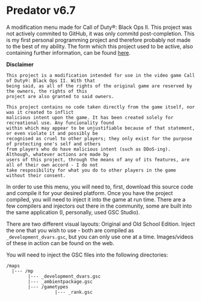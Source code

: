 # Predator v6.7
A modification menu made for Call of Duty®: Black Ops II. This project was not actively commited to GitHub, it was only commitd post-completion. This is my first personal programming project and therefore probably not made to the best of my ability. The form which this project used to be active, also containing further information, can be found [here](https://www.nextgenupdate.com/forums/black-ops-2-gsc-mods-scripts/843778-source-predator-v6-7-original-oldschool-base-non-host-end-game-blocker-1.html).

__Disclaimer__
```
This project is a modification intended for use in the video game Call of Duty®: Black Ops II. With that
being said, as all of the rights of the original game are reserved by the owners, the rights of this
project are also granted to said owners.

This project contains no code taken directly from the game itself, nor was it created to inflict
malicious intent upon the game. It has been created solely for recreational use. Any funcionality found
within which may appear to be unjustifiable because of that statement, or even violate it and possibly be
recognised as cruel to other players; they only exist for the purpose of protecting one's self and others
from players who do have malicious intent (such as DDoS-ing). Although, whatever actions are made by
users of this project, through the means of any of its features, are all of their own accord - I do not
take resposibility for what you do to other players in the game without their consent.
```

In order to use this menu, you will need to, first, download this source code and compile it for your desired platform. Once you have the project compiled, you will need to inject it into the game at run time. There are a few compilers and injectors out there in the community, some are built into the same application (I, personally, used GSC Studio).

There are two different visual layouts: Original and Old School Edition. Inject the one that you wish to use - both are compiled as `_development_dvars.gsc`, but you can only use one at a time. Images/videos of these in action can be found on the web.

You will need to inject the GSC files into the following directories:
```
/maps
  |--- /mp
        |--- _development_dvars.gsc
        |--- _ambientpackage.gsc
        |--- /gametypes
                  |--- _rank.gsc
```
